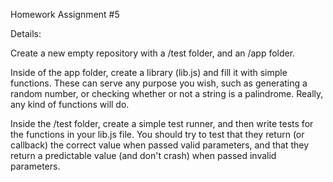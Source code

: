 Homework Assignment #5

Details:

Create a new empty repository with a /test folder, and an /app folder.

Inside of the app folder, create a library (lib.js) and fill it with simple functions. These can serve any purpose you wish, such as generating a random number, or checking whether or not a string is a palindrome. Really, any kind of functions will do.

Inside the /test folder, create a simple test runner, and then write tests for the functions in your lib.js file. You should try to test that they return (or callback) the correct value when passed valid parameters, and that they return a predictable value (and don't crash) when passed invalid parameters.
